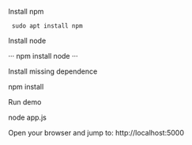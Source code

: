  Install npm
 
~~~
 sudo apt install npm
~~~

 Install node
 
···
 npm install node
···

 Install missing dependence

 npm install

 Run demo

 node app.js

 Open your browser and jump to: http://localhost:5000
